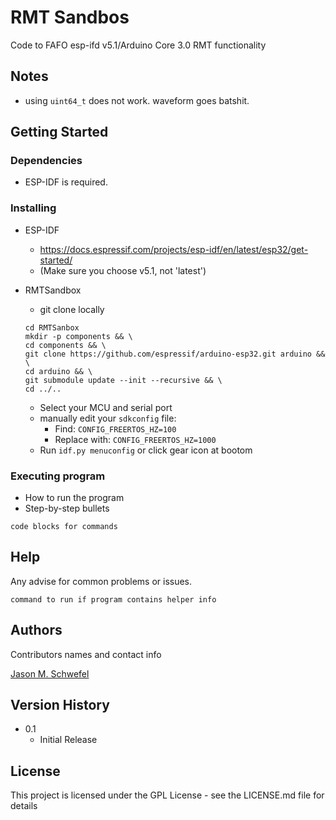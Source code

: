 # RMT Sandbos

Code to FAFO esp-ifd v5.1/Arduino Core 3.0 RMT functionality

## Notes
* using `uint64_t` does not work. waveform goes batshit.

## Getting Started

### Dependencies

* ESP-IDF is required.

### Installing

* ESP-IDF
    * https://docs.espressif.com/projects/esp-idf/en/latest/esp32/get-started/
    * (Make sure you choose v5.1, not 'latest')

* RMTSandbox
    * git clone locally
    ````
    cd RMTSanbox
    mkdir -p components && \
    cd components && \
    git clone https://github.com/espressif/arduino-esp32.git arduino && \
    cd arduino && \
    git submodule update --init --recursive && \
    cd ../..
    ```````
    * Select your MCU and serial port
    * manually edit your `sdkconfig` file:
        * Find: `CONFIG_FREERTOS_HZ=100`
        * Replace with: `CONFIG_FREERTOS_HZ=1000`
    * Run `idf.py menuconfig` or click gear icon at bootom
    

### Executing program

* How to run the program
* Step-by-step bullets
```
code blocks for commands
```

## Help

Any advise for common problems or issues.
```
command to run if program contains helper info
```

## Authors

Contributors names and contact info

[Jason M. Schwefel](jason.schwefel78@gmail.com)


## Version History


* 0.1
    * Initial Release

## License

This project is licensed under the GPL License - see the LICENSE.md file for details
